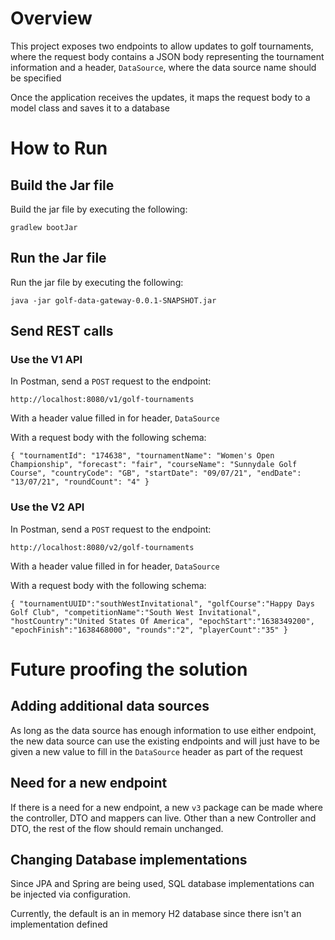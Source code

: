 # Overview

This project exposes two endpoints to allow updates to golf tournaments, 
where the request body contains a JSON body representing the tournament information
and a header, `DataSource`, where the data source name should be specified

Once the application receives the updates,
it maps the request body to a model class and saves it to a database

# How to Run

## Build the Jar file

Build the jar file by executing the following: 

`gradlew bootJar`

## Run the Jar file

Run the jar file by executing the following:

`java -jar golf-data-gateway-0.0.1-SNAPSHOT.jar`

## Send REST calls

### Use the V1 API

In Postman, send a `POST` request to the endpoint:

`http://localhost:8080/v1/golf-tournaments`

With a header value filled in for header, `DataSource`

With a request body with the following schema:

`
{
	"tournamentId": "174638",
	"tournamentName": "Women's Open Championship",
	"forecast": "fair",
	"courseName": "Sunnydale Golf Course",
	"countryCode": "GB",
	"startDate": "09/07/21",
	"endDate": "13/07/21",
	"roundCount": "4"
}
`

### Use the V2 API

In Postman, send a `POST` request to the endpoint:

`http://localhost:8080/v2/golf-tournaments`

With a header value filled in for header, `DataSource`

With a request body with the following schema:

`
{
    "tournamentUUID":"southWestInvitational",
    "golfCourse":"Happy Days Golf Club",
    "competitionName":"South West Invitational",
    "hostCountry":"United States Of America",
    "epochStart":"1638349200",
    "epochFinish":"1638468000",
    "rounds":"2",
    "playerCount":"35"
}
`

# Future proofing the solution

## Adding additional data sources

As long as the data source has enough information to use either endpoint, the new data source can use the
existing endpoints and will just have to be given a new value to fill in the `DataSource` header as part of the request

## Need for a new endpoint

If there is a need for a new endpoint, a new `v3` package can be made where the controller, DTO and mappers can live.
Other than a new Controller and DTO, the rest of the flow should remain unchanged.

## Changing Database implementations

Since JPA and Spring are being used, SQL database implementations can be injected via configuration.

Currently, the default is an in memory H2 database since there isn't an implementation defined
